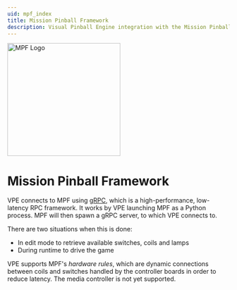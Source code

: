 ```yaml
---
uid: mpf_index
title: Mission Pinball Framework
description: Visual Pinball Engine integration with the Mission Pinball Framework.
---
```


<img alt="MPF Logo" width="256" src="https://missionpinball.org/images/mpf-logo-full.png" />

# Mission Pinball Framework

VPE connects to MPF using [gRPC](https://grpc.io/), which is a high-performance, low-latency RPC framework. It works by VPE launching MPF as a Python process. MPF will then spawn a gRPC server, to which VPE connects to.

There are two situations when this is done:

- In edit mode to retrieve available switches, coils and lamps
- During runtime to drive the game

VPE supports MPF's *hardware rules*, which are dynamic connections between coils and switches handled by the controller boards in order to reduce latency. The media controller is not yet supported.
